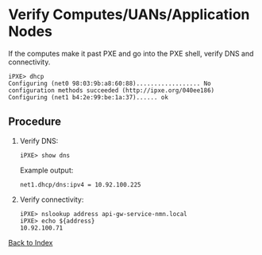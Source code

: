 # Verify Computes/UANs/Application Nodes

If the computes make it past PXE and go into the PXE shell, verify DNS and connectivity.

```
iPXE> dhcp
Configuring (net0 98:03:9b:a8:60:88).................. No configuration methods succeeded (http://ipxe.org/040ee186)
Configuring (net1 b4:2e:99:be:1a:37)...... ok
```

## Procedure

1. Verify DNS:

    ```
    iPXE> show dns
    ```

    Example output:

    ```
    net1.dhcp/dns:ipv4 = 10.92.100.225
    ```

1. Verify connectivity:

    ```
    iPXE> nslookup address api-gw-service-nmn.local
    iPXE> echo ${address}
    10.92.100.71
    ```

[Back to Index](../README.md)
